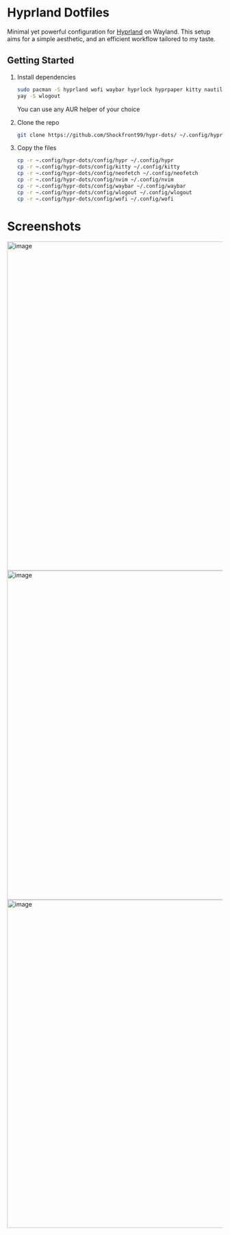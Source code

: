 # Hyprland Dotfiles

Minimal yet powerful configuration for [Hyprland](https://github.com/hyprwm/Hyprland) on Wayland. This setup aims for a simple aesthetic, and an efficient workflow tailored to my taste.

## Getting Started

1. Install dependencies
   ```bash
   sudo pacman -S hyprland wofi waybar hyprlock hyprpaper kitty nautilus starship neovim neofetch
   yay -S wlogout
   ```
   You can use any AUR helper of your choice
   
2. Clone the repo
   ```bash
   git clone https://github.com/Shockfront99/hypr-dots/ ~/.config/hypr-dots
   ```
   
3. Copy the files
   ```bash
   cp -r ~.config/hypr-dots/config/hypr ~/.config/hypr
   cp -r ~.config/hypr-dots/config/kitty ~/.config/kitty
   cp -r ~.config/hypr-dots/config/neofetch ~/.config/neofetch
   cp -r ~.config/hypr-dots/config/nvim ~/.config/nvim
   cp -r ~.config/hypr-dots/config/waybar ~/.config/waybar
   cp -r ~.config/hypr-dots/config/wlogout ~/.config/wlogout
   cp -r ~.config/hypr-dots/config/wofi ~/.config/wofi
   ```

# Screenshots
   <img width="1366" height="768" alt="image" src="https://github.com/user-attachments/assets/9773eb5b-2644-42dc-a13b-f68976b5b7d5" />

<img width="1366" height="768" alt="image" src="https://github.com/user-attachments/assets/fe1dd667-b77f-49a8-b712-8b8fed79a918" />

<img width="1366" height="766" alt="image" src="https://github.com/user-attachments/assets/09e295a9-edad-4fdb-a0f8-7f670bfb5104" />


